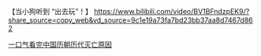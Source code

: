 
【当小狗听到 “出去玩”！】 https://www.bilibili.com/video/BV1BFndzpEK9/?share_source=copy_web&vd_source=9c1e19a73fa7bd23bb37aa8d7467d862

[一口气看完中国历朝历代灭亡原因](https://v.douyin.com/Nhy-9MPnC0c/)


